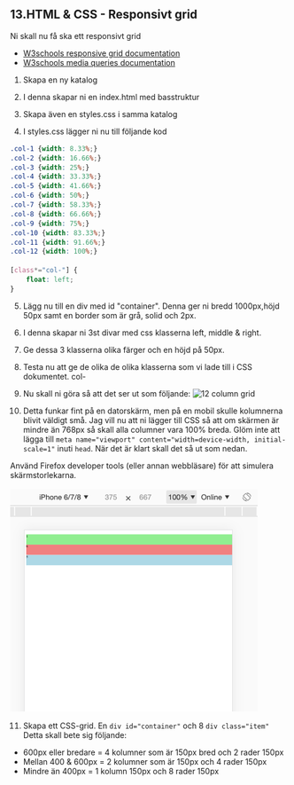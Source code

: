 ## 13.HTML & CSS - Responsivt grid

Ni skall nu få ska ett responsivt grid

* <a href="https://www.w3schools.com/css/css_rwd_grid.asp" target="_blank">W3schools responsive grid documentation</a>
* <a href="https://www.w3schools.com/css/css_rwd_mediaqueries.asp" target="_blank">W3schools media queries documentation</a>

1. Skapa en ny katalog

2. I denna skapar ni en index.html med basstruktur

3. Skapa även en styles.css i samma katalog

4. I styles.css lägger ni nu till följande kod

```CSS
.col-1 {width: 8.33%;}
.col-2 {width: 16.66%;}
.col-3 {width: 25%;}
.col-4 {width: 33.33%;}
.col-5 {width: 41.66%;}
.col-6 {width: 50%;}
.col-7 {width: 58.33%;}
.col-8 {width: 66.66%;}
.col-9 {width: 75%;}
.col-10 {width: 83.33%;}
.col-11 {width: 91.66%;}
.col-12 {width: 100%;}

[class*="col-"] {
	float: left;
}

```

5. Lägg nu till en div med id "container". Denna ger ni bredd 1000px,höjd 50px samt en border som är grå, solid och 2px.

6. I denna skapar ni 3st divar med css klasserna left, middle & right.

7. Ge dessa 3 klasserna olika färger och en höjd på 50px.

8. Testa nu att ge de olika de olika klasserna som vi lade till i CSS dokumentet. col-

9. Nu skall ni göra så att det ser ut som följande:
![12 column grid](mediac.png "12 column grid")

10. Detta funkar fint på en datorskärm, men på en mobil skulle kolumnerna blivit väldigt små. Jag vill nu att ni lägger till CSS så att om skärmen är mindre än 768px så skall alla columner vara 100% breda. Glöm inte att lägga till ```meta name="viewport" content="width=device-width, initial-scale=1"``` inuti ```head```. När det är klart skall det så ut som nedan.

Använd Firefox developer tools (eller annan webbläsare) för att simulera skärmstorlekarna.
<br><br>
![Media Queries](media/mediaQ.png "Media Queries")

11. Skapa ett CSS-grid. En ```div id="container"``` och 8 ```div class="item"``` Detta skall bete sig följande:
* 600px eller bredare = 4 kolumner som är 150px bred och 2 rader 150px
* Mellan 400 & 600px = 2 kolumner som är 150px och 4 rader 150px
* Mindre än 400px = 1 kolumn 150px och 8 rader 150px
